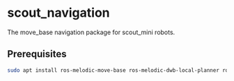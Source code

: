 # scout_navigation
The move_base navigation package for scout_mini robots. 
## Prerequisites

``` bash
sudo apt install ros-melodic-move-base ros-melodic-dwb-local-planner ros-melodic-mir-dwb-critics ros-melodic-dwb-critics ros-melodic-dwb-plugins ros-melodic-dwb-msgs ros-melodic-nav-core-adapter
```
